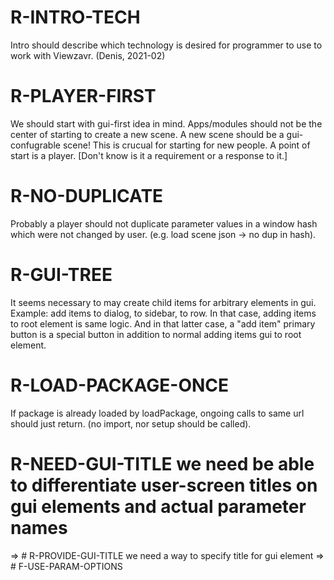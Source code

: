 # R-INTRO-TECH

Intro should describe which technology is desired for programmer to use to work with Viewzavr.
(Denis, 2021-02)

# R-PLAYER-FIRST

We should start with gui-first idea in mind. Apps/modules should not be the center of starting to create a new scene.
A new scene should be a gui-confugrable scene! This is crucual for starting for new people.
A point of start is a player. [Don't know is it a requirement or a response to it.]

# R-NO-DUPLICATE

Probably a player should not duplicate parameter values in a window hash which were not changed by user.
(e.g. load scene json -> no dup in hash).

# R-GUI-TREE
It seems necessary to may create child items for arbitrary elements in gui.
Example: add items to dialog, to sidebar, to row.
In that case, adding items to root element is same logic.
And in that latter case, a "add item" primary button is a special button
in addition to normal adding items gui to root element.

# R-LOAD-PACKAGE-ONCE
If package is already loaded by loadPackage, ongoing calls to same url should just return.
(no import, nor setup should be called).

# R-NEED-GUI-TITLE we need be able to differentiate user-screen titles on gui elements and actual parameter names
 => # R-PROVIDE-GUI-TITLE we need a way to specify title for gui element
   => # F-USE-PARAM-OPTIONS
